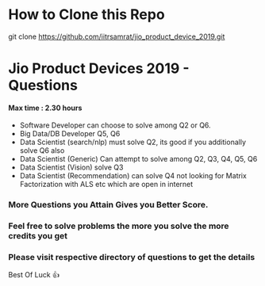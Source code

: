 # How to Clone this Repo

git clone https://github.com/iitrsamrat/jio_product_device_2019.git


# Jio Product Devices 2019 - Questions



#### Max time : 2.30 hours

- Software Developer can choose to solve among Q2 or Q6.
- Big Data/DB Developer Q5, Q6
- Data Scientist (search/nlp) must solve Q2, its good if you additionally solve Q6 also
- Data Scientist (Generic) Can attempt to solve among Q2, Q3, Q4, Q5, Q6
- Data Scientist (Vision) solve Q3 
- Data Scientist (Recommendation) can solve Q4 not looking for Matrix Factorization with ALS etc which are open in internet 


### More Questions you Attain Gives you Better Score.
### Feel free to solve problems the more you solve the more credits you get



### Please visit respective directory of questions to get the details


 
Best Of Luck :+1: 
    

